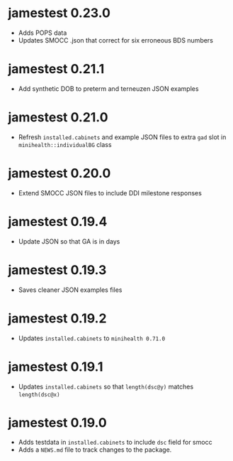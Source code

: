 # jamestest 0.23.0

* Adds POPS data
* Updates SMOCC .json that correct for six erroneous BDS numbers

# jamestest 0.21.1 

* Add synthetic DOB to preterm and terneuzen JSON examples

# jamestest 0.21.0

* Refresh `installed.cabinets` and example JSON files to extra `gad` slot in `minihealth::individualBG` class

# jamestest 0.20.0

* Extend SMOCC JSON files to include DDI milestone responses

# jamestest 0.19.4

* Update JSON so that GA is in days

# jamestest 0.19.3

* Saves cleaner JSON examples files

# jamestest 0.19.2

* Updates `installed.cabinets` to `minihealth 0.71.0`

# jamestest 0.19.1

* Updates `installed.cabinets` so that `length(dsc@y)` matches `length(dsc@x)` 

# jamestest 0.19.0

* Adds testdata in `installed.cabinets` to include `dsc` field for smocc
* Adds a `NEWS.md` file to track changes to the package.
